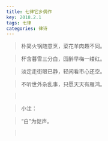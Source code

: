 ```yaml
---
title: 七律它乡偶作
key: 2018.2.1
tags: 七律
categories: 律诗
---
```


<blockquote class="blockquote-center">朴简火锅随意烹，菜花羊肉趣不同。
</blockquote>
<blockquote class="blockquote-center">杯含暮雪三分白，园醉早梅一缕红。
</blockquote>
<blockquote class="blockquote-center">淡定走街眼已静，轻闲看市心还空。
</blockquote>
<blockquote class="blockquote-center">不听世外杂乱事，只愿天天有雁鸿。
</blockquote>
<blockquote class="blockquote-center"></br>
</blockquote>
<blockquote class="blockquote-center">小注：
</blockquote>
<blockquote class="blockquote-center">“白”为促声。
</blockquote>
<blockquote class="blockquote-center"></br>
</blockquote>
